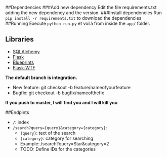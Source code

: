 ##Dependencies
###Add new dependency
Edit the file requirements.txt adding the new dependency and the version.
###Install dependencies
Run `pip install -r requirements.txt` to download the dependencies
##Running
Execute `python run.py` et voilà from inside the `app/` folder.

## Libraries
- [SQLAlchemy](http://flask-sqlalchemy.pocoo.org/2.1/quickstart/)
- [Flask](http://flask.pocoo.org/)
- [Blueprints](http://flask.pocoo.org/docs/0.10/blueprints/)
- [Flask-WTF](https://flask-wtf.readthedocs.org/en/latest/)

**The default branch is integration.**

- New feature: git checkout -b feature/nameofyourfeature
- Bugfix: git checkout -b bugfix/nameofthefix

**If you push to master, I will find you and I will kill you**

##Endpints
- `/`: index
- `/search?query={query}&category={category}`:
	- `{query}`: text of the search
	- `{category}`: category for searching
	- Example: /search?query=Star&category=2
	- TODO: Define IDs for the categories